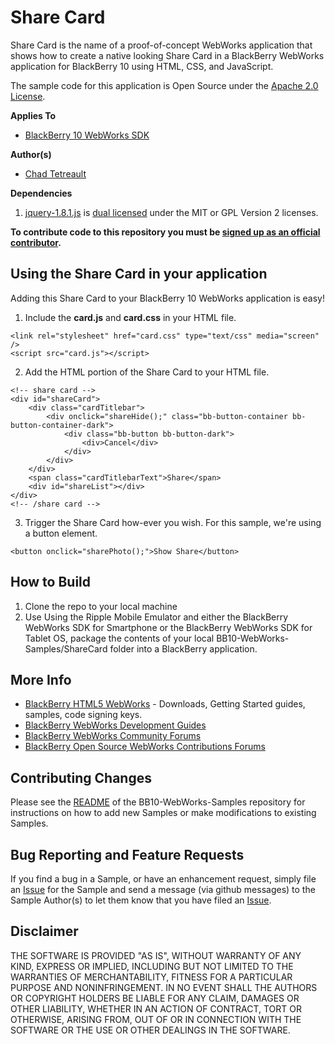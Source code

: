 # Share Card

Share Card is the name of a proof-of-concept WebWorks application that shows how to create a native looking Share Card in a BlackBerry WebWorks application for BlackBerry 10 using HTML, CSS, and JavaScript.

The sample code for this application is Open Source under the [Apache 2.0 License](http://www.apache.org/licenses/LICENSE-2.0.html).

**Applies To**

* [BlackBerry 10 WebWorks SDK](https://developer.blackberry.com/html5/download/sdk) 

**Author(s)** 

* [Chad Tetreault](http://www.twitter.com/chadtatro)

**Dependencies**

1. [jquery-1.8.1.js](http://code.jquery.com/jquery-1.7.2.js) is [dual licensed](http://jquery.org/license/) under the MIT or GPL Version 2 licenses.

**To contribute code to this repository you must be [signed up as an official contributor](http://blackberry.github.com/howToContribute.html).**

## Using the Share Card in your application

Adding this Share Card to your BlackBerry 10 WebWorks application is easy!

1. Include the **card.js** and **card.css** in your HTML file.

```
<link rel="stylesheet" href="card.css" type="text/css" media="screen" />
<script src="card.js"></script>
```

2. Add the HTML portion of the Share Card to your HTML file.

```
<!-- share card -->
<div id="shareCard">
    <div class="cardTitlebar">
        <div onclick="shareHide();" class="bb-button-container bb-button-container-dark">
            <div class="bb-button bb-button-dark">
                <div>Cancel</div>
            </div>
        </div>
    </div>
    <span class="cardTitlebarText">Share</span>
    <div id="shareList"></div>
</div>
<!-- /share card -->
```

3. Trigger the Share Card how-ever you wish.  For this sample, we're using a button element.

```
<button onclick="sharePhoto();">Show Share</button>
```



## How to Build

1. Clone the repo to your local machine
2. Use Using the Ripple Mobile Emulator and either the BlackBerry WebWorks SDK for Smartphone or the BlackBerry WebWorks SDK for Tablet OS, package the contents of your local BB10-WebWorks-Samples/ShareCard folder into a BlackBerry application.

## More Info

* [BlackBerry HTML5 WebWorks](https://bdsc.webapps.blackberry.com/html5/) - Downloads, Getting Started guides, samples, code signing keys.
* [BlackBerry WebWorks Development Guides](https://bdsc.webapps.blackberry.com/html5/documentation)
* [BlackBerry WebWorks Community Forums](http://supportforums.blackberry.com/t5/Web-and-WebWorks-Development/bd-p/browser_dev)
* [BlackBerry Open Source WebWorks Contributions Forums](http://supportforums.blackberry.com/t5/BlackBerry-WebWorks/bd-p/ww_con)

## Contributing Changes

Please see the [README](https://github.com/blackberry/BB10-WebWorks-Samples) of the BB10-WebWorks-Samples repository for instructions on how to add new Samples or make modifications to existing Samples.

## Bug Reporting and Feature Requests

If you find a bug in a Sample, or have an enhancement request, simply file an [Issue](https://github.com/blackberry/BB10-WebWorks-Samples/issues) for the Sample and send a message (via github messages) to the Sample Author(s) to let them know that you have filed an [Issue](https://github.com/blackberry/BB10-WebWorks-Samples/issues).

## Disclaimer

THE SOFTWARE IS PROVIDED "AS IS", WITHOUT WARRANTY OF ANY KIND, EXPRESS OR IMPLIED, INCLUDING BUT NOT LIMITED TO THE WARRANTIES OF MERCHANTABILITY, FITNESS FOR A PARTICULAR PURPOSE AND NONINFRINGEMENT. IN NO EVENT SHALL THE AUTHORS OR COPYRIGHT HOLDERS BE LIABLE FOR ANY CLAIM, DAMAGES OR OTHER LIABILITY, WHETHER IN AN ACTION OF CONTRACT, TORT OR OTHERWISE, ARISING FROM, OUT OF OR IN CONNECTION WITH THE SOFTWARE OR THE USE OR OTHER DEALINGS IN THE SOFTWARE.
